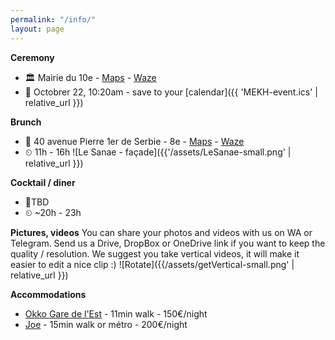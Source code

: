 ```yaml
---
permalink: "/info/"
layout: page
---
```



**Ceremony**
* 🏛️ Mairie du 10e - [Maps](https://goo.gl/maps/3NCW694jz3fv4mjJ6) - [Waze](https://www.waze.com/en/live-map/directions/fr/idf/paris/mairie-du-10eme-arrondissement?place=ChIJg1YM0Q5u5kcRXdem_tWJycg) 
* 📆 Octobrer 22, 10:20am - save to your [calendar]({{ 'MEKH-event.ics' | relative_url }})  

**Brunch**
* 📍 40 avenue Pierre 1er de Serbie - 8e - [Maps](https://goo.gl/maps/pCuPYmBPctsXQmUq8) - [Waze](https://www.waze.com/fr/live-map/directions/fr/idf/paris/40-av.-pierre-1er-de-serbie?to=place.ChIJd7ipp8Jv5kcRAjkpsO-rKGY)
* ⏲ 11h - 16h
![Le Sanae - façade]({{'/assets/LeSanae-small.png' | relative_url }})

**Cocktail / diner**
* 📍TBD 
* ⏲ ~20h - 23h


**Pictures, videos**
You can share your photos and videos with us on WA or Telegram. Send us a Drive, DropBox or OneDrive link if you want to keep the quality / resolution.
We suggest you take vertical videos, it will make it easier to edit a nice clip :)
![Rotate]({{/assets/getVertical-small.png' | relative_url }})

**Accommodations**
* [Okko Gare de l'Est](https://www.booking.com/hotel/fr/okko-hotels-paris-gare-de-l-39-est.fr.html) - 11min walk - 150€/night
* [Joe](https://www.booking.com/Share-xXxEbuX) - 15min walk or métro - 200€/night

